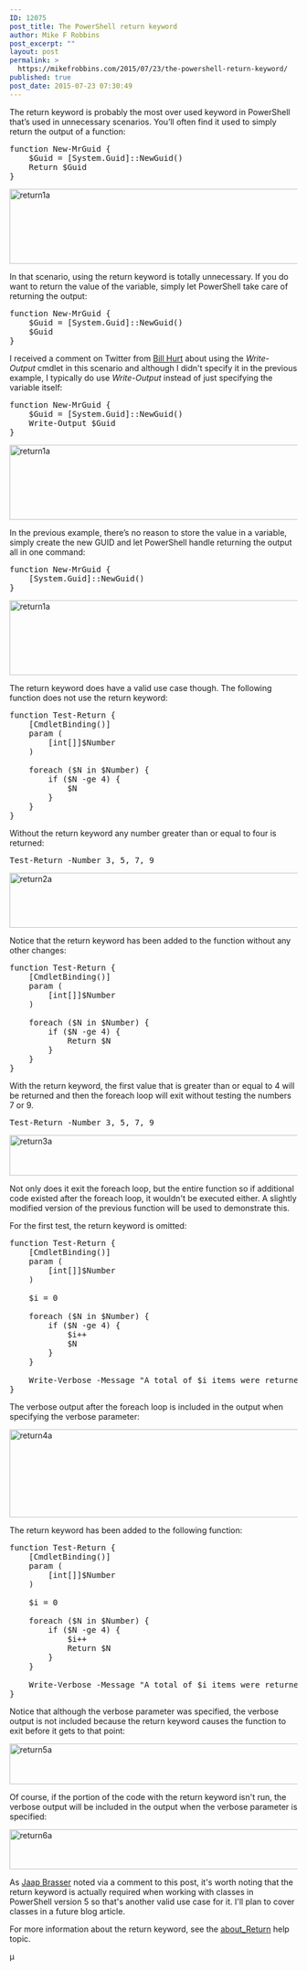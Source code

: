 ```yaml
---
ID: 12075
post_title: The PowerShell return keyword
author: Mike F Robbins
post_excerpt: ""
layout: post
permalink: >
  https://mikefrobbins.com/2015/07/23/the-powershell-return-keyword/
published: true
post_date: 2015-07-23 07:30:49
---
```

The return keyword is probably the most over used keyword in PowerShell that’s used in unnecessary scenarios. You’ll often find it used to simply return the output of a function:
<pre class="lang:ps decode:true">function New-MrGuid {
    $Guid = [System.Guid]::NewGuid()
    Return $Guid
}</pre>
<a href="http://mikefrobbins.com/wp-content/uploads/2015/07/return1a.jpg"><img class="alignnone size-full wp-image-12078" src="http://mikefrobbins.com/wp-content/uploads/2015/07/return1a.jpg" alt="return1a" width="877" height="131" /></a>

In that scenario, using the return keyword is totally unnecessary. If you do want to return the value of the variable, simply let PowerShell take care of returning the output:
<pre class="lang:ps decode:true">function New-MrGuid {
    $Guid = [System.Guid]::NewGuid()
    $Guid
}</pre>
I received a comment on Twitter from <a href="https://twitter.com/RandomNoun7/status/624208006310440960" target="_blank">Bill Hurt</a> about using the <em>Write-Output</em> cmdlet in this scenario and although I didn't specify it in the previous example, I typically do use <em>Write-Output</em> instead of just specifying the variable itself:
<pre class="lang:ps decode:true">function New-MrGuid {
    $Guid = [System.Guid]::NewGuid()
    Write-Output $Guid
}</pre>
<a href="http://mikefrobbins.com/wp-content/uploads/2015/07/return1a.jpg"><img class="alignnone size-full wp-image-12078" src="http://mikefrobbins.com/wp-content/uploads/2015/07/return1a.jpg" alt="return1a" width="877" height="131" /></a>

In the previous example, there’s no reason to store the value in a variable, simply create the new GUID and let PowerShell handle returning the output all in one command:
<pre class="lang:ps decode:true ">function New-MrGuid {
    [System.Guid]::NewGuid()
}</pre>
<a href="http://mikefrobbins.com/wp-content/uploads/2015/07/return1a.jpg"><img class="alignnone size-full wp-image-12078" src="http://mikefrobbins.com/wp-content/uploads/2015/07/return1a.jpg" alt="return1a" width="877" height="131" /></a>

The return keyword does have a valid use case though. The following function does not use the return keyword:
<pre class="lang:ps decode:true ">function Test-Return { 
    [CmdletBinding()]
    param (
        [int[]]$Number
    )
  
    foreach ($N in $Number) {        
        if ($N -ge 4) {
            $N
        }
    }
}</pre>
Without the return keyword any number greater than or equal to four is returned:
<pre class="lang:ps decode:true ">Test-Return -Number 3, 5, 7, 9</pre>
<a href="http://mikefrobbins.com/wp-content/uploads/2015/07/return2a.jpg"><img class="alignnone size-full wp-image-12080" src="http://mikefrobbins.com/wp-content/uploads/2015/07/return2a.jpg" alt="return2a" width="877" height="96" /></a>

Notice that the return keyword has been added to the function without any other changes:
<pre class="lang:ps decode:true">function Test-Return { 
    [CmdletBinding()]
    param (
        [int[]]$Number
    )
  
    foreach ($N in $Number) {        
        if ($N -ge 4) {
            Return $N
        }
    }
}</pre>
With the return keyword, the first value that is greater than or equal to 4 will be returned and then the foreach loop will exit without testing the numbers 7 or 9.
<pre class="lang:ps decode:true">Test-Return -Number 3, 5, 7, 9</pre>
<a href="http://mikefrobbins.com/wp-content/uploads/2015/07/return3a.jpg"><img class="alignnone size-full wp-image-12081" src="http://mikefrobbins.com/wp-content/uploads/2015/07/return3a.jpg" alt="return3a" width="877" height="71" /></a>

Not only does it exit the foreach loop, but the entire function so if additional code existed after the foreach loop, it wouldn't be executed either. A slightly modified version of the previous function will be used to demonstrate this.

For the first test, the return keyword is omitted:
<pre class="lang:ps decode:true ">function Test-Return { 
    [CmdletBinding()]
    param (
        [int[]]$Number
    )
    
    $i = 0

    foreach ($N in $Number) {        
        if ($N -ge 4) {
            $i++
            $N
        }
    }
    
    Write-Verbose -Message "A total of $i items were returned."
}</pre>
The verbose output after the foreach loop is included in the output when specifying the verbose parameter:

<a href="http://mikefrobbins.com/wp-content/uploads/2015/07/return4a.jpg"><img class="alignnone size-full wp-image-12086" src="http://mikefrobbins.com/wp-content/uploads/2015/07/return4a.jpg" alt="return4a" width="877" height="154" /></a>

The return keyword has been added to the following function:
<pre class="lang:ps decode:true ">function Test-Return { 
    [CmdletBinding()]
    param (
        [int[]]$Number
    )
    
    $i = 0

    foreach ($N in $Number) {        
        if ($N -ge 4) {
            $i++
            Return $N
        }
    }
    
    Write-Verbose -Message "A total of $i items were returned."
}</pre>
Notice that although the verbose parameter was specified, the verbose output is not included because the return keyword causes the function to exit before it gets to that point:

<a href="http://mikefrobbins.com/wp-content/uploads/2015/07/return5a.jpg"><img class="alignnone size-full wp-image-12087" src="http://mikefrobbins.com/wp-content/uploads/2015/07/return5a.jpg" alt="return5a" width="877" height="71" /></a>

Of course, if the portion of the code with the return keyword isn't run, the verbose output will be included in the output when the verbose parameter is specified:

<a href="http://mikefrobbins.com/wp-content/uploads/2015/07/return6a.jpg"><img class="alignnone size-full wp-image-12088" src="http://mikefrobbins.com/wp-content/uploads/2015/07/return6a.jpg" alt="return6a" width="877" height="70" /></a>

As <a href="http://twitter.com/Jaap_Brasser">Jaap Brasser</a> noted via a comment to this post, it's worth noting that the return keyword is actually required when working with classes in PowerShell version 5 so that's another valid use case for it. I'll plan to cover classes in a future blog article.

For more information about the return keyword, see the <a href="https://technet.microsoft.com/en-us/library/Hh847760.aspx" target="_blank">about_Return</a> help topic.

µ